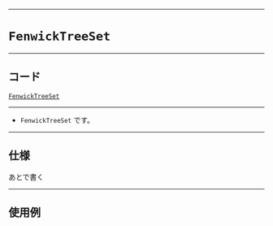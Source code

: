_____

# `FenwickTreeSet`

_____

## コード

[`FenwickTreeSet`](https://github.com/titanium-22/Library_py/blob/main/DataStructures/Set/FenwickTreeSet.py)

_____

- `FenwickTreeSet` です。

_____

## 仕様

あとで書く

_____

## 使用例

```python
```

